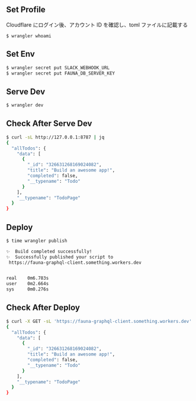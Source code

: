 ## Set Profile

Cloudflare にログイン後、アカウント ID を確認し、toml ファイルに記載する

```
$ wrangler whoami
```

## Set Env

```bash
$ wrangler secret put SLACK_WEBHOOK_URL
$ wrangler secret put FAUNA_DB_SERVER_KEY
```

## Serve Dev

```bash
$ wrangler dev
```

## Check After Serve Dev

```bash
$ curl -sL http://127.0.0.1:8787 | jq
{
  "allTodos": {
    "data": [
      {
        "_id": "326631268169024082",
        "title": "Build an awesome app!",
        "completed": false,
        "__typename": "Todo"
      }
    ],
    "__typename": "TodoPage"
  }
}
```

## Deploy

```bash
$ time wrangler publish

✨  Build completed successfully!
✨  Successfully published your script to
 https://fauna-graphql-client.something.workers.dev


real    0m6.783s
user    0m2.664s
sys     0m0.276s
```

## Check After Deploy

```bash
$ curl -X GET -sL 'https://fauna-graphql-client.something.workers.dev' | jq
{
  "allTodos": {
    "data": [
      {
        "_id": "326631268169024082",
        "title": "Build an awesome app!",
        "completed": false,
        "__typename": "Todo"
      }
    ],
    "__typename": "TodoPage"
  }
}
```
